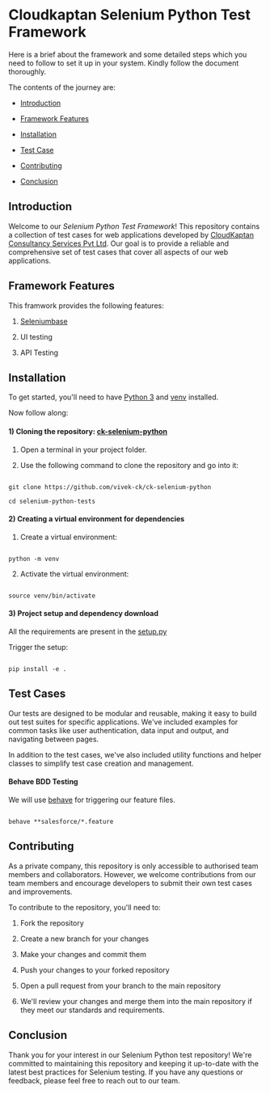 # Cloudkaptan Selenium Python Test Framework

Here is a brief about the framework and some detailed steps which you need to follow to set it up in your system. Kindly follow the document thoroughly.

The contents of the journey are:

- [Introduction](https://github.com/vivek-ck/ck-selenium-python/tree/main#introduction)

- [Framework Features](https://github.com/vivek-ck/ck-selenium-python/tree/main#framework-features)

- [Installation](https://github.com/vivek-ck/ck-selenium-python/tree/main#installation)

- [Test Case](https://github.com/vivek-ck/ck-selenium-python/tree/main#test-cases)

- [Contributing](https://github.com/vivek-ck/ck-selenium-python/tree/main#contributing)

- [Conclusion](https://github.com/vivek-ck/ck-selenium-python/tree/main#conclusion)




## Introduction

Welcome to our *Selenium Python Test Framework*! This repository contains a collection of test cases for web applications developed by [CloudKaptan Consultancy Services Pvt Ltd](https://cloudkaptan.com/). Our goal is to provide a reliable and comprehensive set of test cases that cover all aspects of our web applications.




## Framework Features

This framwork provides the following features:

1) [Seleniumbase](https://seleniumbase.io/)

4) UI testing

3) API Testing




## Installation

To get started, you'll need to have [Python 3](https://www.python.org/downloads/) and [venv](https://docs.python.org/3/library/venv.html) installed.

Now follow along:

#### 1) Cloning the repository: [ck-selenium-python](https://github.com/vivek-ck/ck-selenium-python)

1) Open a terminal in your project folder.

2) Use the following command to clone the repository and go into it:

```terminal

git clone https://github.com/vivek-ck/ck-selenium-python

cd selenium-python-tests

```

#### 2) Creating a virtual environment for dependencies

1) Create a virtual environment:

```terminal

python -m venv

```

2) Activate the virtual environment:

```terminal

source venv/bin/activate

```

#### 3) Project setup and dependency download

All the requirements are present in the [setup.py](https://github.com/vivek-ck/ck-selenium-python/tree/main/setup.py)

Trigger the setup:

```terminal

pip install -e .

```




## Test Cases

Our tests are designed to be modular and reusable, making it easy to build out test suites for specific applications. We've included examples for common tasks like user authentication, data input and output, and navigating between pages.

In addition to the test cases, we've also included utility functions and helper classes to simplify test case creation and management.




#### Behave BDD Testing

We will use [behave](https://behave.readthedocs.io/en/stable/) for triggering our feature files.

```terminal

behave **salesforce/*.feature

```




## Contributing

As a private company, this repository is only accessible to authorised team members and collaborators. However, we welcome contributions from our team members and encourage developers to submit their own test cases and improvements.




To contribute to the repository, you'll need to:




1) Fork the repository

2) Create a new branch for your changes

3) Make your changes and commit them

4) Push your changes to your forked repository

5) Open a pull request from your branch to the main repository

6) We'll review your changes and merge them into the main repository if they meet our standards and requirements.




## Conclusion

Thank you for your interest in our Selenium Python test repository! We're committed to maintaining this repository and keeping it up-to-date with the latest best practices for Selenium testing. If you have any questions or feedback, please feel free to reach out to our team.
